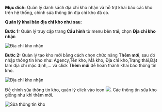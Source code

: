 **Mục đích:** Quản lý danh sách địa chỉ kho nhận và hỗ trợ khai báo các kho trên hệ thống, chỉnh sửa thông tin địa chỉ kho đã có.

**Quản lý khai báo địa chỉ kho như sau:**

**Bước 1:** Quản lý truy cập trang **Cấu hình** từ menu bên trái, chọn **Địa chỉ kho nhận**

![Địa chỉ kho nhận](https://user-images.githubusercontent.com/75475064/105439777-04307100-5c98-11eb-9f25-0d9436f8a335.png)

**Bước 2:** Quản lý tạo kho mới bằng cách chọn chức năng **Thêm mới**, sau đó nhập thông tin kho như: Agency,Tên kho, Mã kho, Địa chỉ kho,Trạng thái,Đặt làm địa chỉ mặc định,... và click **Thêm mới** để hoàn thành khai báo thông tin kho.

![Địa chỉ kho nhận](https://user-images.githubusercontent.com/75475064/105440455-2a0a4580-5c99-11eb-8a67-e33505194825.png)

Để chỉnh sửa thông tin kho, quản lý click vào icon ![](https://user-images.githubusercontent.com/75475064/105441142-7e61f500-5c9a-11eb-9641-b35f15d4e84e.png). Các thông tin sửa kho giống như khi thêm mới.

![Sửa thông tin kho](https://user-images.githubusercontent.com/75475064/105440877-f7ad1800-5c99-11eb-890c-e32843d7885e.png)

